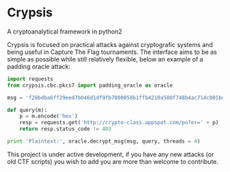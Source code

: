 # Crypsis
A cryptoanalytical framework in python2

Crypsis is focused on practical attacks against cryptografic systems and being useful in Capture The Flag tournaments. The interface aims to be as simple as possible while still relatively flexible, below an example of a padding oracle attack:

```python
import requests
from crypsis.cbc.pkcs7 import padding_oracle as oracle

msg = 'f20bdba6ff29eed7b046d1df9fb7000058b1ffb4210a580f748b4ac714c001bd4a61044426fb515dad3f21f18aa577c0bdf302936266926ff37dbf7035d5eeb4'.decode('hex')

def query(m):
	p = m.encode('hex')
    resp = requests.get('http://crypto-class.appspot.com/po?er=' + p)
    return resp.status_code != 403

print 'Plaintext:', oracle.decrypt_msg(msg, query, threads = 4)
```

This project is under active development, if you have any new attacks (or old CTF scripts) you wish to add you are more than welcome to contribute.
